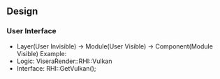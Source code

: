 ## Design
### User Interface
- Layer(User Invisible) -> Module(User Visible) -> Component(Module Visible)
  Example:
- Logic: ViseraRender::RHI::Vulkan
- Interface: RHI::GetVulkan();